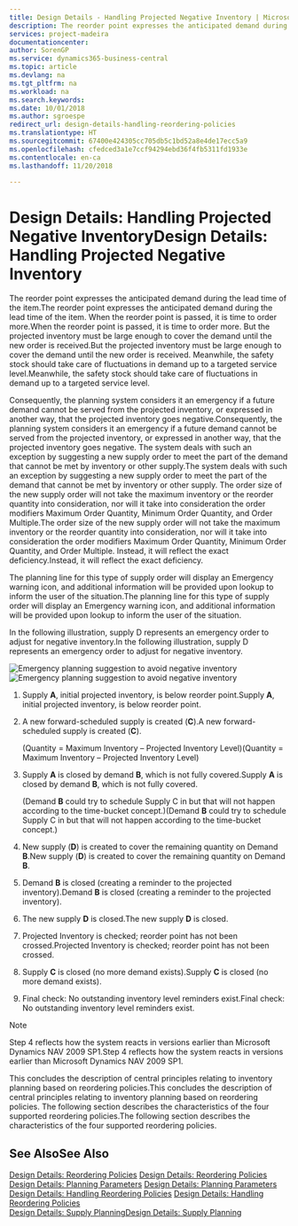 ```yaml
---
title: Design Details - Handling Projected Negative Inventory | Microsoft Docs
description: The reorder point expresses the anticipated demand during the lead time of the item. When the reorder point is passed, it is time to order more. But the projected inventory must be large enough to cover the demand until the new order is received. Meanwhile, the safety stock should take care of fluctuations in demand up to a targeted service level.
services: project-madeira
documentationcenter: 
author: SorenGP
ms.service: dynamics365-business-central
ms.topic: article
ms.devlang: na
ms.tgt_pltfrm: na
ms.workload: na
ms.search.keywords: 
ms.date: 10/01/2018
ms.author: sgroespe
redirect_url: design-details-handling-reordering-policies
ms.translationtype: HT
ms.sourcegitcommit: 67400e424305cc705db5c1bd52a8e4de17ecc5a9
ms.openlocfilehash: cfedced3a1e7ccf94294ebd36f4fb5311fd1933e
ms.contentlocale: en-ca
ms.lasthandoff: 11/20/2018

---
```

# <a name="design-details-handling-projected-negative-inventory"></a><span data-ttu-id="1182c-106">Design Details: Handling Projected Negative Inventory</span><span class="sxs-lookup"><span data-stu-id="1182c-106">Design Details: Handling Projected Negative Inventory</span></span>
<span data-ttu-id="1182c-107">The reorder point expresses the anticipated demand during the lead time of the item.</span><span class="sxs-lookup"><span data-stu-id="1182c-107">The reorder point expresses the anticipated demand during the lead time of the item.</span></span> <span data-ttu-id="1182c-108">When the reorder point is passed, it is time to order more.</span><span class="sxs-lookup"><span data-stu-id="1182c-108">When the reorder point is passed, it is time to order more.</span></span> <span data-ttu-id="1182c-109">But the projected inventory must be large enough to cover the demand until the new order is received.</span><span class="sxs-lookup"><span data-stu-id="1182c-109">But the projected inventory must be large enough to cover the demand until the new order is received.</span></span> <span data-ttu-id="1182c-110">Meanwhile, the safety stock should take care of fluctuations in demand up to a targeted service level.</span><span class="sxs-lookup"><span data-stu-id="1182c-110">Meanwhile, the safety stock should take care of fluctuations in demand up to a targeted service level.</span></span>  

 <span data-ttu-id="1182c-111">Consequently, the planning system considers it an emergency if a future demand cannot be served from the projected inventory, or expressed in another way, that the projected inventory goes negative.</span><span class="sxs-lookup"><span data-stu-id="1182c-111">Consequently, the planning system considers it an emergency if a future demand cannot be served from the projected inventory, or expressed in another way, that the projected inventory goes negative.</span></span> <span data-ttu-id="1182c-112">The system deals with such an exception by suggesting a new supply order to meet the part of the demand that cannot be met by inventory or other supply.</span><span class="sxs-lookup"><span data-stu-id="1182c-112">The system deals with such an exception by suggesting a new supply order to meet the part of the demand that cannot be met by inventory or other supply.</span></span> <span data-ttu-id="1182c-113">The order size of the new supply order will not take the maximum inventory or the reorder quantity into consideration, nor will it take into consideration the order modifiers Maximum Order Quantity, Minimum Order Quantity, and Order Multiple.</span><span class="sxs-lookup"><span data-stu-id="1182c-113">The order size of the new supply order will not take the maximum inventory or the reorder quantity into consideration, nor will it take into consideration the order modifiers Maximum Order Quantity, Minimum Order Quantity, and Order Multiple.</span></span> <span data-ttu-id="1182c-114">Instead, it will reflect the exact deficiency.</span><span class="sxs-lookup"><span data-stu-id="1182c-114">Instead, it will reflect the exact deficiency.</span></span>  

 <span data-ttu-id="1182c-115">The planning line for this type of supply order will display an Emergency warning icon, and additional information will be provided upon lookup to inform the user of the situation.</span><span class="sxs-lookup"><span data-stu-id="1182c-115">The planning line for this type of supply order will display an Emergency warning icon, and additional information will be provided upon lookup to inform the user of the situation.</span></span>  

 <span data-ttu-id="1182c-116">In the following illustration, supply D represents an emergency order to adjust for negative inventory.</span><span class="sxs-lookup"><span data-stu-id="1182c-116">In the following illustration, supply D represents an emergency order to adjust for negative inventory.</span></span>  

 <span data-ttu-id="1182c-117">![Emergency planning suggestion to avoid negative inventory](media/nav_app_supply_planning_2_negative_inventory.png "Emergency planning suggestion to avoid negative inventory")</span><span class="sxs-lookup"><span data-stu-id="1182c-117">![Emergency planning suggestion to avoid negative inventory](media/nav_app_supply_planning_2_negative_inventory.png "Emergency planning suggestion to avoid negative inventory")</span></span>  

1.  <span data-ttu-id="1182c-118">Supply **A**, initial projected inventory, is below reorder point.</span><span class="sxs-lookup"><span data-stu-id="1182c-118">Supply **A**, initial projected inventory, is below reorder point.</span></span>  
2.  <span data-ttu-id="1182c-119">A new forward-scheduled supply is created (**C**).</span><span class="sxs-lookup"><span data-stu-id="1182c-119">A new forward-scheduled supply is created (**C**).</span></span>  

     <span data-ttu-id="1182c-120">(Quantity = Maximum Inventory – Projected Inventory Level)</span><span class="sxs-lookup"><span data-stu-id="1182c-120">(Quantity = Maximum Inventory – Projected Inventory Level)</span></span>  
3.  <span data-ttu-id="1182c-121">Supply **A** is closed by demand **B**, which is not fully covered.</span><span class="sxs-lookup"><span data-stu-id="1182c-121">Supply **A** is closed by demand **B**, which is not fully covered.</span></span>  

     <span data-ttu-id="1182c-122">(Demand **B** could try to schedule Supply C in but that will not happen according to the time-bucket concept.)</span><span class="sxs-lookup"><span data-stu-id="1182c-122">(Demand **B** could try to schedule Supply C in but that will not happen according to the time-bucket concept.)</span></span>  
4.  <span data-ttu-id="1182c-123">New supply (**D**) is created to cover the remaining quantity on Demand **B**.</span><span class="sxs-lookup"><span data-stu-id="1182c-123">New supply (**D**) is created to cover the remaining quantity on Demand **B**.</span></span>  
5.  <span data-ttu-id="1182c-124">Demand **B** is closed (creating a reminder to the projected inventory).</span><span class="sxs-lookup"><span data-stu-id="1182c-124">Demand **B** is closed (creating a reminder to the projected inventory).</span></span>  
6.  <span data-ttu-id="1182c-125">The new supply **D** is closed.</span><span class="sxs-lookup"><span data-stu-id="1182c-125">The new supply **D** is closed.</span></span>  
7.  <span data-ttu-id="1182c-126">Projected Inventory is checked; reorder point has not been crossed.</span><span class="sxs-lookup"><span data-stu-id="1182c-126">Projected Inventory is checked; reorder point has not been crossed.</span></span>  
8.  <span data-ttu-id="1182c-127">Supply **C** is closed (no more demand exists).</span><span class="sxs-lookup"><span data-stu-id="1182c-127">Supply **C** is closed (no more demand exists).</span></span>  
9. <span data-ttu-id="1182c-128">Final check: No outstanding inventory level reminders exist.</span><span class="sxs-lookup"><span data-stu-id="1182c-128">Final check: No outstanding inventory level reminders exist.</span></span>  

> [!NOTE]  
>  <span data-ttu-id="1182c-129">Step 4 reflects how the system reacts in versions earlier than Microsoft Dynamics NAV 2009 SP1.</span><span class="sxs-lookup"><span data-stu-id="1182c-129">Step 4 reflects how the system reacts in versions earlier than Microsoft Dynamics NAV 2009 SP1.</span></span>  

 <span data-ttu-id="1182c-130">This concludes the description of central principles relating to inventory planning based on reordering policies.</span><span class="sxs-lookup"><span data-stu-id="1182c-130">This concludes the description of central principles relating to inventory planning based on reordering policies.</span></span> <span data-ttu-id="1182c-131">The following section describes the characteristics of the four supported reordering policies.</span><span class="sxs-lookup"><span data-stu-id="1182c-131">The following section describes the characteristics of the four supported reordering policies.</span></span>  

## <a name="see-also"></a><span data-ttu-id="1182c-132">See Also</span><span class="sxs-lookup"><span data-stu-id="1182c-132">See Also</span></span>  
 <span data-ttu-id="1182c-133">[Design Details: Reordering Policies](design-details-reordering-policies.md) </span><span class="sxs-lookup"><span data-stu-id="1182c-133">[Design Details: Reordering Policies](design-details-reordering-policies.md) </span></span>  
 <span data-ttu-id="1182c-134">[Design Details: Planning Parameters](design-details-planning-parameters.md) </span><span class="sxs-lookup"><span data-stu-id="1182c-134">[Design Details: Planning Parameters](design-details-planning-parameters.md) </span></span>  
 <span data-ttu-id="1182c-135">[Design Details: Handling Reordering Policies](design-details-handling-reordering-policies.md) </span><span class="sxs-lookup"><span data-stu-id="1182c-135">[Design Details: Handling Reordering Policies](design-details-handling-reordering-policies.md) </span></span>  
 [<span data-ttu-id="1182c-136">Design Details: Supply Planning</span><span class="sxs-lookup"><span data-stu-id="1182c-136">Design Details: Supply Planning</span></span>](design-details-supply-planning.md)

